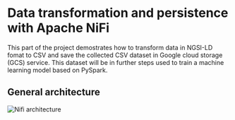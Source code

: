 # Data transformation and persistence with Apache NiFi 

This part of the project demostrates how to transform data in NGSI-LD fomat to CSV and save the collected CSV dataset in Google cloud storage (GCS) service. 
This dataset will be in further steps used to train a machine learning model based on PySpark. 

## General architecture 

![Nifi architecture](https://github.com/RihabFekii/PySpark-AI-service_Data-processing-NiFi/blob/master/Nifi/Images/NiFi_architecture.png)




